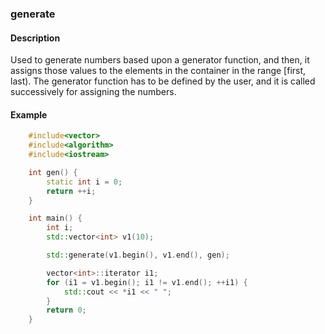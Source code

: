 ### generate

#### Description

Used to generate numbers based upon a generator function, and then, it assigns those values to the elements in the container in the range [first, last).
The generator function has to be defined by the user, and it is called successively for assigning the numbers.

#### Example

```cpp
    #include<vector>
    #include<algorithm>
    #include<iostream>

    int gen() {
        static int i = 0;
        return ++i;
    }

    int main() {
        int i;
        std::vector<int> v1(10);

        std::generate(v1.begin(), v1.end(), gen);

        vector<int>::iterator i1;
        for (i1 = v1.begin(); i1 != v1.end(); ++i1) {
            std::cout << *i1 << " ";
        }
        return 0;
    }
```
